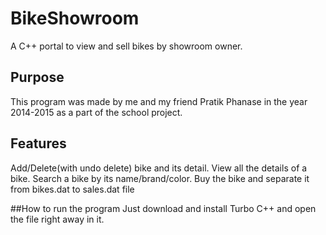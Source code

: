 # BikeShowroom
A C++ portal to view and sell bikes by showroom owner.

## Purpose
This program was made by me and my friend Pratik Phanase in the year 2014-2015 as a part of the school project.

## Features
Add/Delete(with undo delete) bike and its detail.
View all the details of a bike.
Search a bike by its name/brand/color.
Buy the bike and separate it from bikes.dat to sales.dat file

##How to run the program
Just download and install Turbo C++ and open the file right away in it.
